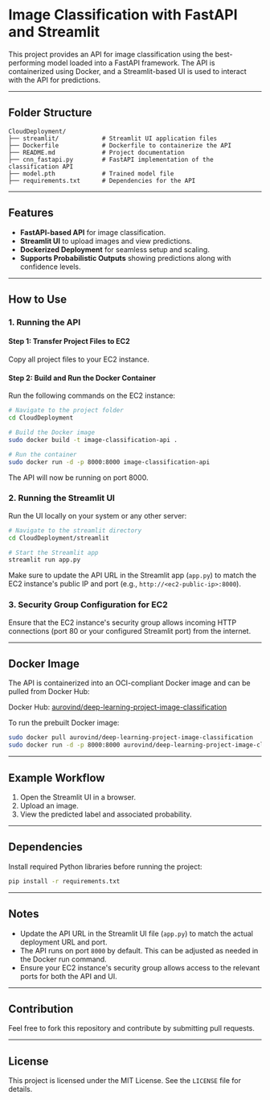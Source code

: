 # Image Classification with FastAPI and Streamlit

This project provides an API for image classification using the best-performing model loaded into a FastAPI framework. The API is containerized using Docker, and a Streamlit-based UI is used to interact with the API for predictions.

---

## Folder Structure

```
CloudDeployment/
├── streamlit/            # Streamlit UI application files
├── Dockerfile            # Dockerfile to containerize the API
├── README.md             # Project documentation
├── cnn_fastapi.py        # FastAPI implementation of the classification API
├── model.pth             # Trained model file
├── requirements.txt      # Dependencies for the API
```

---

## Features

- **FastAPI-based API** for image classification.
- **Streamlit UI** to upload images and view predictions.
- **Dockerized Deployment** for seamless setup and scaling.
- **Supports Probabilistic Outputs** showing predictions along with confidence levels.

---

## How to Use

### 1. Running the API

#### Step 1: Transfer Project Files to EC2
Copy all project files to your EC2 instance.

#### Step 2: Build and Run the Docker Container

Run the following commands on the EC2 instance:

```bash
# Navigate to the project folder
cd CloudDeployment

# Build the Docker image
sudo docker build -t image-classification-api .

# Run the container
sudo docker run -d -p 8000:8000 image-classification-api
```
The API will now be running on port 8000.

### 2. Running the Streamlit UI

Run the UI locally on your system or any other server:

```bash
# Navigate to the streamlit directory
cd CloudDeployment/streamlit

# Start the Streamlit app
streamlit run app.py
```

Make sure to update the API URL in the Streamlit app (`app.py`) to match the EC2 instance's public IP and port (e.g., `http://<ec2-public-ip>:8000`).

### 3. Security Group Configuration for EC2
Ensure that the EC2 instance's security group allows incoming HTTP connections (port 80 or your configured Streamlit port) from the internet.

---

## Docker Image

The API is containerized into an OCI-compliant Docker image and can be pulled from Docker Hub:

Docker Hub: [aurovind/deep-learning-project-image-classification](https://hub.docker.com/r/aurovind/deep-learning-project-image-classification)

To run the prebuilt Docker image:

```bash
sudo docker pull aurovind/deep-learning-project-image-classification
sudo docker run -d -p 8000:8000 aurovind/deep-learning-project-image-classification
```

---

## Example Workflow

1. Open the Streamlit UI in a browser.
2. Upload an image.
3. View the predicted label and associated probability.

---

## Dependencies

Install required Python libraries before running the project:

```bash
pip install -r requirements.txt
```

---

## Notes

- Update the API URL in the Streamlit UI file (`app.py`) to match the actual deployment URL and port.
- The API runs on port `8000` by default. This can be adjusted as needed in the Docker run command.
- Ensure your EC2 instance's security group allows access to the relevant ports for both the API and UI.

---

## Contribution

Feel free to fork this repository and contribute by submitting pull requests.

---

## License

This project is licensed under the MIT License. See the `LICENSE` file for details.

